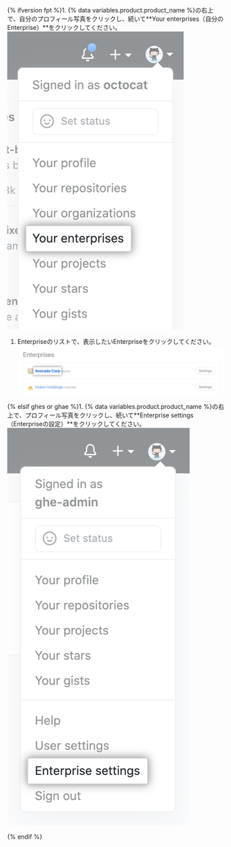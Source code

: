{% ifversion fpt %}1. {% data variables.product.product_name %}の右上で、自分のプロフィール写真をクリックし、続いて**Your enterprises（自分のEnterprise）**をクリックしてください。
  ![{% data variables.product.product_name %}のプロフィール写真のドロップダウンメニュー内の"Your enterprises"](/assets/images/help/enterprises/your-enterprises.png)

1. Enterpriseのリストで、表示したいEnterpriseをクリックしてください。 ![Enterpriseのリスト中のEnterpriseの名前](/assets/images/help/enterprises/your-enterprises-list.png)

{% elsif ghes or ghae %}1. {% data variables.product.product_name %}の右上で、プロフィール写真をクリックし、続いて**Enterprise settings（Enterpriseの設定）**をクリックしてください。
    ![{% data variables.product.product_name %}のプロフィール写真のドロップダウンメニュー内の"Enterprise settings"](/assets/images/enterprise/settings/enterprise-settings.png)

{% endif %}
